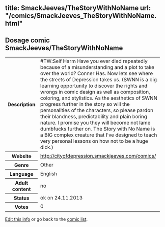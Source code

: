 title: SmackJeeves/TheStoryWithNoName
url: "/comics/SmackJeeves_TheStoryWithNoName.html"
---
Dosage comic SmackJeeves/TheStoryWithNoName
-----------------------------------------

<p id="msg"></p>
<script type="text/javascript">
if (window.location.search === '?edit_info_mail=sent_ok') {
  var elem = document.getElementById("msg");
  elem.innerHTML = 'Edited information sucessfully sent for review, which is usually done daily. Thanks!';
  elem.className = 'ok';
}
</script>
<table class="comicinfo">
<tr>
<th>Description</th><td>#TW:Self Harm Have you ever died repeatedly because of a misunderstanding and a plot to take over the world? Conner Has. Now lets see where the streets of Depression takes us. (SWNN is a big learning opportunity to discover the rights and wrongs in comic design as well as composition, coloring, and stylistics. As the aesthetics of SWNN progress further in the story so will the personalities of the characters, so please pardon their blandness, predictability and plain boring nature. I promise you they will become not lame dumbfucks further on. The Story with No Name is a BIG complex creature that I've designed to teach very personal lessons on how not to be a huge dick.)</td>
</tr>
<tr>
<th>Website</th><td><a href="http://cityofdepression.smackjeeves.com/comics/">http://cityofdepression.smackjeeves.com/comics/</a></td>
</tr>
<tr>
<th>Genre</th><td>Other</td>
</tr>
<tr>
<th>Language</th><td>English</td>
</tr>
<tr>
<th>Adult content</th><td>no</td>
</tr>
<tr>
<th>Status</th><td>ok on 24.11.2013</td>
</tr>
<tr>
<th>Votes</th><td>0</td>
</tr>
</table>

[Edit this info](SmackJeeves_TheStoryWithNoName_edit.html) or go back to the [comic list](../comic-index.html).

